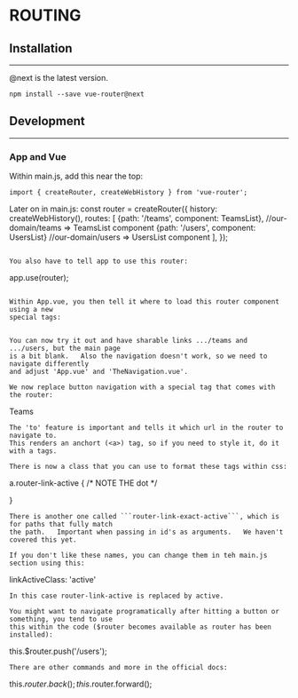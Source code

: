 # ROUTING

## Installation
---

@next is the latest version.
```
npm install --save vue-router@next
```

## Development
---

### App and Vue

Within main.js, add this near the top:
```
import { createRouter, createWebHistory } from 'vue-router';
```

Later on in main.js:
const router = createRouter({
    history: createWebHistory(),
    routes: [
        {path: '/teams', component: TeamsList},      //our-domain/teams   => TeamsList component
        {path: '/users', component: UsersList}      //our-domain/users   => UsersList component
    ],
});
```

You also have to tell app to use this router:
```
app.use(router);
```

Within App.vue, you then tell it where to load this router component using a new
special tags:
```
<router-view></router-view>
```

You can now try it out and have sharable links .../teams and .../users, but the main page
is a bit blank.   Also the navigation doesn't work, so we need to navigate differently 
and adjust 'App.vue' and 'TheNavigation.vue'.

We now replace button navigation with a special tag that comes with the router:
```
<router-link to="/teams">Teams</router-link>
```
The 'to' feature is important and tells it which url in the router to navigate to.
This renders an anchort (<a>) tag, so if you need to style it, do it with a tags.

There is now a class that you can use to format these tags within css:
```
a.router-link-active {              /* NOTE THE dot */

}
```
There is another one called ```router-link-exact-active```, which is for paths that fully match
the path.   Important when passing in id's as arguments.   We haven't covered this yet.

If you don't like these names, you can change them in teh main.js section using this:
```
linkActiveClass: 'active'
```
In this case router-link-active is replaced by active.

You might want to navigate programatically after hitting a button or something, you tend to use
this within the code ($router becomes available as router has been installed):
```
this.$router.push('/users');
```
There are other commands and more in the official docs:
```
this.$router.back();
this.$router.forward();
```
